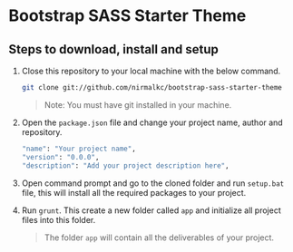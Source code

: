 # Bootstrap SASS Starter Theme

## Steps to download, install and setup

1. Close this repository to your local machine with the below command.

	```bash
	git clone git://github.com/nirmalkc/bootstrap-sass-starter-theme
	```
	> Note: You must have git installed in your machine.

2. Open the `package.json` file and change your project name, author and repository.
	
	``` bash
	"name": "Your project name",
	"version": "0.0.0",
	"description": "Add your project description here",
    ```

3. Open command prompt and go to the cloned folder and run `setup.bat` file, this will install all the required packages to your project.

4. Run `grunt`. This create a new folder called `app` and initialize all project files into this folder.
	> The folder `app` will contain all the deliverables of your project.




